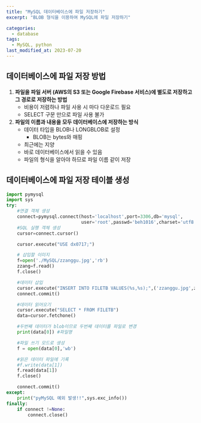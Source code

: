 ```yaml
---
title: "MySQL 데이터베이스에 파일 저장하기"
excerpt: "BLOB 형식을 이용하여 MySQL에 파일 저장하기"

categories:
  - database
tags:
  - MySQL, python
last_modified_at: 2023-07-20
---
```


## 데이터베이스에 파일 저장 방법

1. **파일을 파일 서버 (AWS의 S3 또는 Google Firebase 서비스)에 별도로 저장하고 그 경로로 저장하는 방법**
    - 비용이 저렴하나 파일 사용 시 마다 다운로드 필요
    - SELECT 구문 만으로 파일 사용 불가
2. **파일의 이름과 내용을 모두 데이터베이스에 저장하는 방식**
    - 데이터 타입을 BLOB나 LONGBLOB로 설정
        - BLOB는 bytes와 매핑
    - 최근에는 지양
    - 바로 데이터베이스에서 읽을 수 있음
    - 파일의 형식을 알아야 하므로 파일 이름 같이 저장

## 데이터베이스에 파일 저장 테이블 생성

```python
import pymysql
import sys
try:
    #연결 객체 생성
    connect=pymysql.connect(host='localhost',port=3306,db='mysql',
                            user='root',passwd='beh1016',charset='utf8')
    #SQL 실행 객체 생성
    cursor=connect.cursor()

    cursor.execute("USE dx0717;")

    # 삽입할 이미지
    f=open('./MySQL/zzanggu.jpg','rb')
    zzang=f.read()
    f.close()

    #데이터 삽입
    cursor.execute("INSERT INTO FILETB VALUES(%s,%s);",('zzanggu.jpg',zzang))
    connect.commit()

    #데이터 읽어오기
    cursor.execute("SELECT * FROM FILETB")
    data=cursor.fetchone()

    #두번째 데이터가 blob이므로 두번째 데이터를 파일로 변경
    print(data[0]) #파일명

    #파일 쓰기 모드로 생성
    f = open(data[0],'wb')

    #읽은 데이터 파일에 기록
    #f.write(data[1])
    f.read(data[1])
    f.close()

    connect.commit()
except:
    print("pyMySQL 예외 발생!!",sys.exc_info())
finally:
    if connect !=None:
        connect.close()
```